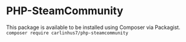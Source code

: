 # PHP-SteamCommunity

This package is available to be installed using Composer via Packagist.  
`composer require carlinhus7/php-steamcommunity`